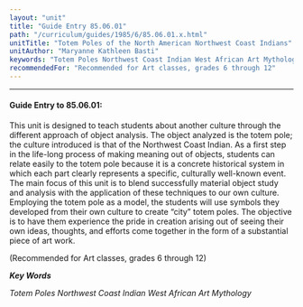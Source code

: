 ```yaml
---
layout: "unit"
title: "Guide Entry 85.06.01"
path: "/curriculum/guides/1985/6/85.06.01.x.html"
unitTitle: "Totem Poles of the North American Northwest Coast Indians"
unitAuthor: "Maryanne Kathleen Basti"
keywords: "Totem Poles Northwest Coast Indian West African Art Mythology"
recommendedFor: "Recommended for Art classes, grades 6 through 12"
---
```

<body>
<hr/>
<h4>
Guide Entry to 85.06.01:
</h4>
This unit is designed to teach students about another culture through the different approach of object analysis. The object analyzed is the totem pole; the culture introduced is that of the Northwest Coast Indian. As a first step in the life-long process of making meaning out of objects, students can relate easily to the totem pole because it is a concrete historical system in which each part clearly represents a specific, culturally well-known event. The main focus of this unit is to blend successfully material object study and analysis with the application of these techniques to our own culture. Employing the totem pole as a model, the students will use symbols they developed from their own culture to create “city” totem poles. The objective is to have them experience the pride in creation arising out of seeing their own ideas, thoughts, and efforts come together in the form of a substantial piece of art work.
<p>
(Recommended for Art classes, grades 6 through 12)
</p>
<p>
<b>
<i>
Key Words
</i>
</b>
<br/>
</p>
<p>
<i>
Totem Poles Northwest Coast Indian West African Art Mythology
</i>
</p>
</body>
